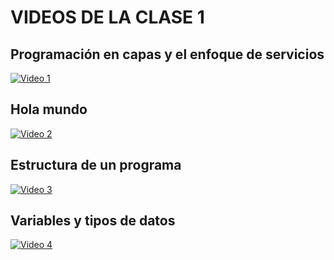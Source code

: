 # VIDEOS DE LA CLASE 1

## Programación en capas y el enfoque de servicios

[![Video 1](https://raw.githubusercontent.com/gcoronelc/UNI-FIEE-2023-3-BMA15-M/main/img/youtube.png)](https://youtu.be/Xcq6_bqmRBI)


## Hola mundo

[![Video 2](https://raw.githubusercontent.com/gcoronelc/UNI-FIEE-2023-3-BMA15-M/main/img/youtube.png)](https://youtu.be/fLUxNpj2g_Q)


## Estructura de un programa

[![Video 3](https://raw.githubusercontent.com/gcoronelc/UNI-FIEE-2023-3-BMA15-M/main/img/youtube.png)](https://youtu.be/5ceeKuKAOfc)


## Variables y tipos de datos

[![Video 4](https://raw.githubusercontent.com/gcoronelc/UNI-FIEE-2023-3-BMA15-M/main/img/youtube.png)](https://youtu.be/edOvmNW_V9w)




